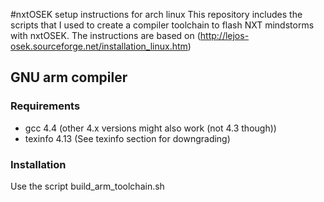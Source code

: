 #nxtOSEK setup instructions for arch linux
This repository includes the scripts that I used to create a compiler toolchain to flash NXT mindstorms with nxtOSEK. The instructions are based on (http://lejos-osek.sourceforge.net/installation_linux.htm)

## GNU arm compiler

### Requirements
* gcc 4.4 (other 4.x versions might also work (not 4.3 though))
* texinfo 4.13 (See texinfo section for downgrading)

### Installation
Use the script build_arm_toolchain.sh

